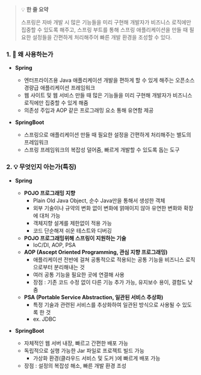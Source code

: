 > 💡 **한 줄 요약**
>
> 스프링은 자바 개발 시 많은 기능들을 미리 구현해 개발자가 비즈니스 로직에만 집중할 수 있도록 해주고, 스프링 부트를 통해 스프링 애플리케이션을 만들 때 필요한 설정들을 간편하게 처리해주어 빠른 개발 환경을 조성할 수 있다.

### 1. 🤔 왜 사용하는가

- **Spring**

  - 엔터프라이즈용 Java 애플리케이션 개발을 편하게 할 수 있게 해주는 오픈소스 경량급 애플리케이션 프레임워크
  - 웹 사이트 및 웹 서비스 만들 때 많은 기능들을 미리 구현해 개발자가 비즈니스 로직에만 집중할 수 있게 해줌
  - 의존성 주입과 AOP 같은 프로그래밍 요소 통해 유연함 제공

- **SpringBoot**
  - 스프링으로 애플리케이션 만들 때 필요한 설정을 간편하게 처리해주는 별도의 프레임워크
  - 스프링 프레임워크의 복잡성 덜어줌, 빠르게 개발할 수 있도록 돕는 도구

### 2. 💡 무엇인지 아는가(특징)

- **Spring**

  - **POJO 프로그래밍 지향**
    - Plain Old Java Object, 순수 Java만을 통해서 생성한 객체
    - 외부 기술이나 규약의 변화 없이 변화에 얽매이지 않아 유연한 변화와 확장에 대처 가능
    - 객체지향 설계를 제한없이 적용 가능
    - 코드 단순해져 쉬운 테스트와 디버깅
  - **POJO 프로그래밍위해 스프링이 지원하는 기술**
    - IoC/DI, AOP, PSA
  - **AOP (Ascept Oriented Programming, 관심 지향 프로그래밍)**
    - 애플리케이션 전반에 걸쳐 공통적으로 적용되는 공통 기능을 비즈니스 로직으로부터 분리해내는 것
    - 여러 공통 기능을 필요한 곳에 연결해 사용
    - 장점 : 기존 코드 수정 없이 다른 기능 추가 가능, 유지보수 용이, 결합도 낮춤
  - **PSA (Portable Service Abstraction, 일관된 서비스 추상화)**
    - 특정 기술과 관련된 서비스를 추상화하여 일관된 방식으로 사용될 수 있도록 한 것
    - ex. JDBC

- **SpringBoot**
  - 자체적인 웹 서버 내장, 빠르고 간편한 배포 가능
  - 독립적으로 실행 가능한 Jar 파일로 프로젝트 빌드 가능
    - 가상화 환경(클라우드 서비스 및 도커 )에 빠르게 배포 가능
  - 장점 : 설정의 복잡성 해소, 빠른 개발 환경 조성
